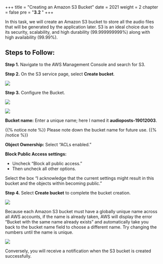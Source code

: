 +++
title = "Creating an Amazon S3 Bucket"
date = 2021
weight = 2
chapter = false
pre = "<b>3.2 </b>"
+++

In this task, we will create an Amazon S3 bucket to store all the audio files that will be generated by the application later. S3 is an ideal choice due to its security, scalability, and high durability (99.999999999%) along with high availability (99.99%).

## Steps to Follow:

**Step 1.** Navigate to the AWS Management Console and search for S3.

**Step 2.** On the S3 service page, select **Create bucket**.

![](/images/Aspose.Words.e13c2680-26b7-4f33-be2e-ef4ed39807a7.008.png)

**Step 3.** Configure the Bucket.

![](/images/Aspose.Words.e13c2680-26b7-4f33-be2e-ef4ed39807a7.009.png)

![](/images/Aspose.Words.e13c2680-26b7-4f33-be2e-ef4ed39807a7.010.png)

**Bucket name:** Enter a unique name; here I named it **audioposts-19012003**.

{{% notice note %}}
Please note down the bucket name for future use.
{{% /notice %}}

**Object Ownership:** Select “ACLs enabled.”

**Block Public Access settings:**
- Uncheck “Block all public access.”
- Then uncheck all other options.

Select the box “I acknowledge that the current settings might result in this bucket and the objects within becoming public.”

**Step 4.** Select **Create bucket** to complete the bucket creation.

![](/images/Aspose.Words.e13c2680-26b7-4f33-be2e-ef4ed39807a7.011.png)

Because each Amazon S3 bucket must have a globally unique name across all AWS accounts, if the name is already taken, AWS will display the error “Bucket with the same name already exists” and automatically take you back to the bucket name field to choose a different name. Try changing the numbers until the name is unique.

![](/images/Aspose.Words.e13c2680-26b7-4f33-be2e-ef4ed39807a7.012.png)

Conversely, you will receive a notification when the S3 bucket is created successfully.
